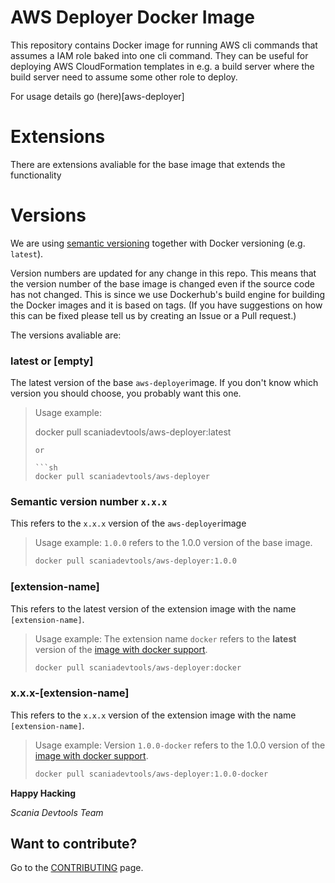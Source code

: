 AWS Deployer Docker Image
=================================
This repository contains Docker image for running AWS cli commands that assumes a IAM role baked into one cli command. They can be useful for deploying AWS CloudFormation templates in e.g. a build server where the build server need to assume some other role to deploy.

For usage details go (here)[aws-deployer]

Extensions
=========
There are extensions avaliable for the base image that extends the functionality 

Versions
========
We are using [semantic versioning](https://semver.org/) together with Docker versioning (e.g.  ``latest``).

Version numbers are updated for any change in this repo. This means that the version number of the base image is changed even if the source code has not changed. This is since we use Dockerhub's build engine for building the Docker images and it is based on tags. (If you have suggestions on how this can be fixed please tell us by creating an Issue or a Pull request.)

The versions avaliable are:

###  latest  or [empty] 
The latest version of the base ``aws-deployer``image. If you don't know which version you should choose, you probably want this one.

> Usage example:
> 
> 
>docker pull scaniadevtools/aws-deployer:latest
>```
> or
> 
> ```sh
>docker pull scaniadevtools/aws-deployer
>```

### Semantic version number ``x.x.x``
This refers to the ``x.x.x`` version of the ``aws-deployer``image

> Usage example: ``1.0.0`` refers to the 1.0.0 version of the base image.
> 
> ```sh
>docker pull scaniadevtools/aws-deployer:1.0.0
>```

### [extension-name]
This refers to the latest version of the extension image with the name ``[extension-name]``.  

> Usage example: The extension name ``docker`` refers to the **latest** version of the [image with docker support](aws-deployer-docker).
>
>```sh
>docker pull scaniadevtools/aws-deployer:docker
>```

### x.x.x-[extension-name]
This refers to the ``x.x.x`` version of the extension image with the name ``[extension-name]``. 

> Usage example: Version ``1.0.0-docker`` refers to the 1.0.0 version of the [image with docker support](aws-deployer-docker).
>
> ```sh
> docker pull scaniadevtools/aws-deployer:1.0.0-docker
> ```

__Happy Hacking__

*Scania Devtools Team*

## Want to contribute?
Go to the [CONTRIBUTING]("CONTRIBUTING.md") page.

